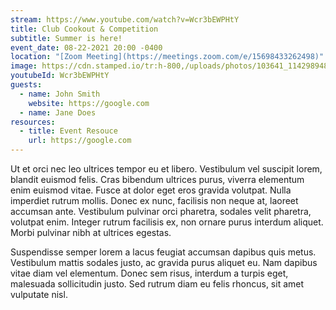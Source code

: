 ```yaml
---
stream: https://www.youtube.com/watch?v=Wcr3bEWPHtY
title: Club Cookout & Competition
subtitle: Summer is here!
event_date: 08-22-2021 20:00 -0400
location: "[Zoom Meeting](https://meetings.zoom.com/e/15698433262498)"
image: https://cdn.stamped.io/tr:h-800,/uploads/photos/103641_11429894862_1f71e89a_d1f4_40b3_b7e1_2b9dad914957.jpg?
youtubeId: Wcr3bEWPHtY
guests:
  - name: John Smith
    website: https://google.com
  - name: Jane Does
resources:
  - title: Event Resouce
    url: https://google.com
---
```

Ut et orci nec leo ultrices tempor eu et libero. Vestibulum vel suscipit lorem, blandit euismod felis. Cras bibendum ultrices purus, viverra elementum enim euismod vitae. Fusce at dolor eget eros gravida volutpat. Nulla imperdiet rutrum mollis. Donec ex nunc, facilisis non neque at, laoreet accumsan ante. Vestibulum pulvinar orci pharetra, sodales velit pharetra, volutpat enim. Integer rutrum facilisis ex, non ornare purus interdum aliquet. Morbi pulvinar nibh at ultrices egestas. 

Suspendisse semper lorem a lacus feugiat accumsan dapibus quis metus. Vestibulum mattis sodales justo, ac gravida purus aliquet eu. Nam dapibus vitae diam vel elementum. Donec sem risus, interdum a turpis eget, malesuada sollicitudin justo. Sed rutrum diam eu felis rhoncus, sit amet vulputate nisl.